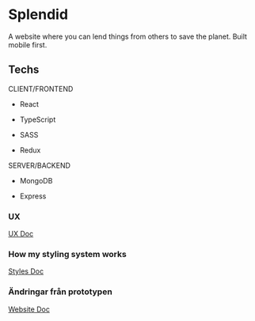 # Splendid

A website where you can lend things from others to save the planet. Built mobile first.

## Techs

CLIENT/FRONTEND

- React

- TypeScript

- SASS

- Redux

SERVER/BACKEND

- MongoDB

- Express

### UX

[UX Doc](UX.md)

### How my styling system works

[Styles Doc](STYLES.md)

### Ändringar från prototypen

[Website Doc](WEBSITE.md)
